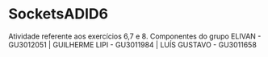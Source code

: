 # SocketsADID6
Atividade referente aos exercícios 6,7 e 8. Componentes do grupo ELIVAN - GU3012051 | GUILHERME LIPI - GU3011984 | LUÍS GUSTAVO - GU3011658
